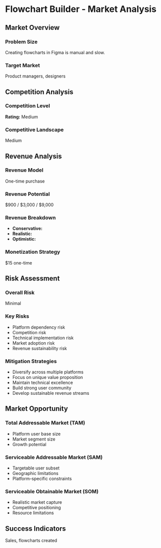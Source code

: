 # Flowchart Builder - Market Analysis

## Market Overview

### Problem Size
Creating flowcharts in Figma is manual and slow.

### Target Market
Product managers, designers

## Competition Analysis

### Competition Level
**Rating:** Medium

### Competitive Landscape
Medium

## Revenue Analysis

### Revenue Model
One-time purchase

### Revenue Potential
$900 / $3,000 / $9,000

### Revenue Breakdown
- **Conservative:** 
- **Realistic:** 
- **Optimistic:** 

### Monetization Strategy
$15 one-time

## Risk Assessment

### Overall Risk
Minimal

### Key Risks
- Platform dependency risk
- Competition risk
- Technical implementation risk
- Market adoption risk
- Revenue sustainability risk

### Mitigation Strategies
- Diversify across multiple platforms
- Focus on unique value proposition
- Maintain technical excellence
- Build strong user community
- Develop sustainable revenue streams

## Market Opportunity

### Total Addressable Market (TAM)
- Platform user base size
- Market segment size
- Growth potential

### Serviceable Addressable Market (SAM)
- Targetable user subset
- Geographic limitations
- Platform-specific constraints

### Serviceable Obtainable Market (SOM)
- Realistic market capture
- Competitive positioning
- Resource limitations

## Success Indicators
Sales, flowcharts created

